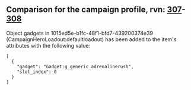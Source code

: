 ## Comparison for the campaign profile, rvn: [307](https://github.com/PRO100KatYT/FortniteProfileRevisions/tree/main/profiles/campaign/307%20campaign.json)-[308](https://github.com/PRO100KatYT/FortniteProfileRevisions/tree/main/profiles/campaign/308%20campaign.json)

Object gadgets in 1015ed5e-b1fc-48f1-bfd7-439200374e39 (CampaignHeroLoadout:defaultloadout) has been added to the item's attributes with the following value:

```
[
  {
    "gadget": "Gadget:g_generic_adrenalinerush",
    "slot_index": 0
  }
]
```

<br><br>
